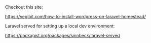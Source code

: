Checkout this site:

https://vegibit.com/how-to-install-wordpress-on-laravel-homestead/

Laravel served for setting up a local dev environment:

https://packagist.org/packages/sinnbeck/laravel-served